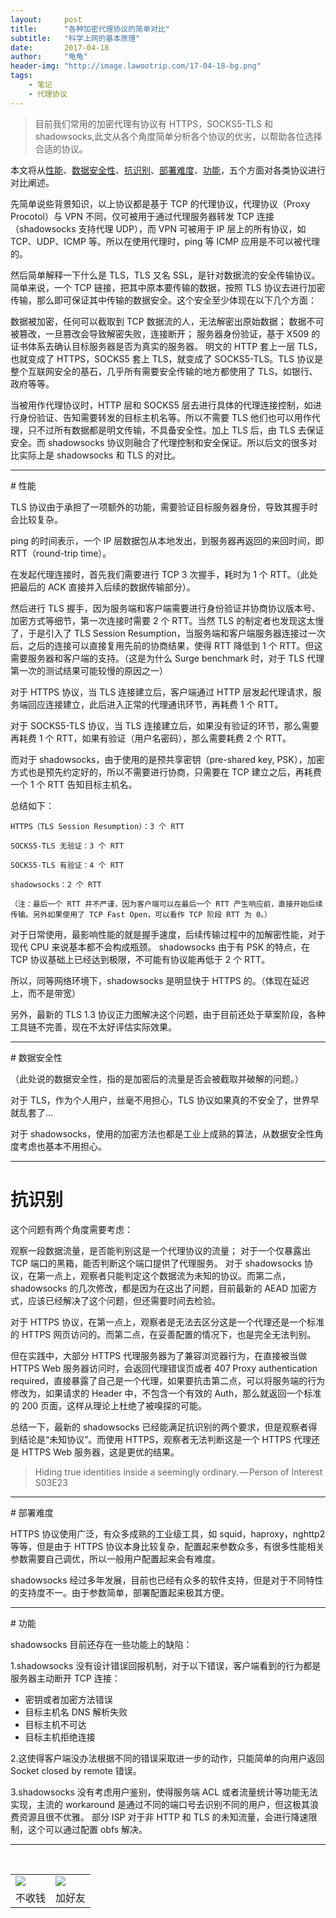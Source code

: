 ```yaml
---
layout:     post
title:      "各种加密代理协议的简单对比"
subtitle:   "科学上网的基本原理"
date:       2017-04-18
author:     "龟龟"
header-img: "http://image.lawootrip.com/17-04-18-bg.png"
tags:
    - 笔记
    - 代理协议
---
```




>目前我们常用的加密代理有协议有 HTTPS，SOCKS5-TLS 和 shadowsocks,此文从各个角度简单分析各个协议的优劣，以帮助各位选择合适的协议。

本文将从[性能](#0)、[数据安全性](#1)、[抗识别](#2)、[部署难度](#3)、[功能](#4)，五个方面对各类协议进行对比阐述。

先简单说些背景知识，以上协议都是基于 TCP 的代理协议，代理协议（Proxy Procotol）与 VPN 不同，仅可被用于通过代理服务器转发 TCP 连接（shadowsocks 支持代理 UDP），而 VPN 可被用于 IP 层上的所有协议，如 TCP、UDP、ICMP 等。所以在使用代理时，ping 等 ICMP 应用是不可以被代理的。

然后简单解释一下什么是 TLS，TLS 又名 SSL，是针对数据流的安全传输协议。简单来说，一个 TCP 链接，把其中原本要传输的数据，按照 TLS 协议去进行加密传输，那么即可保证其中传输的数据安全。这个安全至少体现在以下几个方面：

数据被加密，任何可以截取到 TCP 数据流的人，无法解密出原始数据；
数据不可被篡改，一旦篡改会导致解密失败，连接断开；
服务器身份验证，基于 X509 的证书体系去确认目标服务器是否为真实的服务器。
明文的 HTTP 套上一层 TLS，也就变成了 HTTPS，SOCKS5 套上 TLS，就变成了 SOCKS5-TLS。TLS 协议是整个互联网安全的基石，几乎所有需要安全传输的地方都使用了 TLS，如银行、政府等等。

当被用作代理协议时，HTTP 层和 SOCKS5 层去进行具体的代理连接控制，如进行身份验证、告知需要转发的目标主机名等。所以不需要 TLS 他们也可以用作代理，只不过所有数据都是明文传输，不具备安全性。加上 TLS 后，由 TLS 去保证安全。而 shadowsocks 协议则融合了代理控制和安全保证。所以后文的很多对比实际上是 shadowsocks 和 TLS 的对比。

----
<p id="0"></p>
# 性能

TLS 协议由于承担了一项额外的功能，需要验证目标服务器身份，导致其握手时会比较复杂。

ping 的时间表示，一个 IP 层数据包从本地发出，到服务器再返回的来回时间，即 RTT（round-trip time）。

在发起代理连接时，首先我们需要进行 TCP 3 次握手，耗时为 1 个 RTT。（此处把最后的 ACK 直接并入后续的数据传输部分）。

然后进行 TLS 握手，因为服务端和客户端需要进行身份验证并协商协议版本号、加密方式等细节，第一次连接时需要 2 个 RTT。当然 TLS 的制定者也发现这太慢了，于是引入了 TLS Session Resumption，当服务端和客户端服务器连接过一次后，之后的连接可以直接复用先前的协商结果，使得 RTT 降低到 1 个 RTT。但这需要服务器和客户端的支持。（这是为什么 Surge benchmark 时，对于 TLS 代理第一次的测试结果可能较慢的原因之一）

对于 HTTPS 协议，当 TLS 连接建立后，客户端通过 HTTP 层发起代理请求，服务端回应连接建立，此后进入正常的代理通讯环节，再耗费 1 个 RTT。

对于 SOCKS5-TLS 协议，当 TLS 连接建立后，如果没有验证的环节，那么需要再耗费 1 个 RTT，如果有验证（用户名密码），那么需要耗费 2 个 RTT。

而对于 shadowsocks，由于使用的是预共享密钥（pre-shared key, PSK），加密方式也是预先约定好的，所以不需要进行协商，只需要在 TCP 建立之后，再耗费一个 1 个 RTT 告知目标主机名。

总结如下：

    HTTPS（TLS Session Resumption）：3 个 RTT

    SOCKS5-TLS 无验证：3 个 RTT

    SOCKS5-TLS 有验证：4 个 RTT

    shadowsocks：2 个 RTT

`（注：最后一个 RTT 并不严谨，因为客户端可以在最后一个 RTT 产生响应前，直接开始后续传输。另外如果使用了 TCP Fast Open，可以看作 TCP 阶段 RTT 为 0。）`

对于日常使用，最影响性能的就是握手速度，后续传输过程中的加解密性能，对于现代 CPU 来说基本都不会构成瓶颈。 shadowsocks 由于有 PSK 的特点，在 TCP 协议基础上已经达到极限，不可能有协议能再低于 2 个 RTT。

所以，同等网络环境下，shadowsocks 是明显快于 HTTPS 的。（体现在延迟上，而不是带宽）

另外，最新的 TLS 1.3 协议正力图解决这个问题，由于目前还处于草案阶段，各种工具链不完善，现在不太好评估实际效果。

----
<p id="1"></p>
# 数据安全性

（此处说的数据安全性，指的是加密后的流量是否会被截取并破解的问题。）

对于 TLS，作为个人用户，丝毫不用担心，TLS 协议如果真的不安全了，世界早就乱套了…

对于 shadowsocks，使用的加密方法也都是工业上成熟的算法，从数据安全性角度考虑也基本不用担心。

----

<p id="2"></p>

# 抗识别

这个问题有两个角度需要考虑：

观察一段数据流量，是否能判别这是一个代理协议的流量；
对于一个仅暴露出 TCP 端口的黑箱，能否判断这个端口提供了代理服务。
对于 shadowsocks 协议，在第一点上，观察者只能判定这个数据流为未知的协议。而第二点，shadowsocks 的几次修改，都是因为在这出了问题，目前最新的 AEAD 加密方式，应该已经解决了这个问题，但还需要时间去检验。

对于 HTTPS 协议，在第一点上，观察者是无法去区分这是一个代理还是一个标准的 HTTPS 网页访问的。而第二点，在妥善配置的情况下，也是完全无法判别。

但在实践中，大部分 HTTPS 代理服务器为了兼容浏览器行为，在直接被当做 HTTPS Web 服务器访问时，会返回代理错误页或者 407 Proxy authentication required，直接暴露了自己是一个代理，如果要抗击第二点，可以将服务端的行为修改为，如果请求的 Header 中，不包含一个有效的 Auth，那么就返回一个标准的 200 页面，这样从理论上杜绝了被嗅探的可能。

总结一下，最新的 shadowsocks 已经能满足抗识别的两个要求，但是观察者得到结论是“未知协议”。而使用 HTTPS，观察者无法判断这是一个 HTTPS 代理还是 HTTPS Web 服务器，这是更优的结果。

>Hiding true identities inside a seemingly ordinary. — Person of Interest S03E23

----
<p id="3"></p>
# 部署难度

HTTPS 协议使用广泛，有众多成熟的工业级工具，如 squid，haproxy，nghttp2 等等，但是由于 HTTPS 协议本身比较复杂，配置起来参数众多，有很多性能相关参数需要自己调优，所以一般用户配置起来会有难度。

shadowsocks 经过多年发展，目前也已经有众多的软件支持，但是对于不同特性的支持度不一。由于参数简单，部署配置起来极其方便。

----
<p id="4"></p>
# 功能

shadowsocks 目前还存在一些功能上的缺陷：

1.shadowsocks 没有设计错误回报机制，对于以下错误，客户端看到的行为都是服务器主动断开 TCP 连接：

* 密钥或者加密方法错误
* 目标主机名 DNS 解析失败
* 目标主机不可达
* 目标主机拒绝连接

2.这使得客户端没办法根据不同的错误采取进一步的动作，只能简单的向用户返回 Socket closed by remote 错误。

3.shadowsocks 没有考虑用户鉴别，使得服务端 ACL 或者流量统计等功能无法实现，主流的 workaround 是通过不同的端口号去识别不同的用户，但这极其浪费资源且很不优雅。
部分 ISP 对于非 HTTP 和 TLS 的未知流量，会进行降速限制，这个可以通过配置 obfs 解决。


----
<br />
<table border="0">
    <tr border="0">
        <td>
            <img src="http://image.lawootrip.com/0%20%2837%29.gif">
        </td>
        <td>
            <img src="http://image.lawootrip.com/1490924677.png">
        </td>
    </tr>
    <tr>
        <td style="text-align:center">
            <span>不收钱</span>
        </td>
        <td style="text-align:center">
            <span>加好友</span>
        </td>
    </tr>
</table>